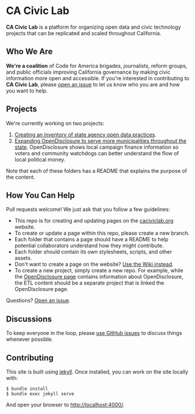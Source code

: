 CA Civic Lab
=============================

**CA Civic Lab** is a platform for organizing open data and civic technology projects that can be replicated and scaled throughout California.

## Who We Are
**We're a coalition** of Code for America brigades, journalists, reform groups, and public officials improving California governance by making civic information more open and accessible. If you're interested in contributing to **CA Civic Lab**, please [open an issue](/issues) to let us know who you are and how you want to help.

## Projects
We're currently working on two projects:

1. [Creating an inventory of state agency open data practices](/state-agencies). 
2. [Expanding OpenDisclosure to serve more municipalities throughout the state](/opendisclosure). OpenDisclosure shows local campaign finance information so voters and community watchdogs can better understand the flow of local political money.  

Note that each of these folders has a README that explains the purpose of the content.

## How You Can Help
Pull requests welcome! We just ask that you follow a few guidelines:

* This repo is for creating and updating pages on the [caciviclab.org](https://caciviclab.org/) website.
* To create or update a page within this repo, please create a new branch.
* Each folder that contains a page should have a README to help potential collaborators understand how they might contribute.
* Each folder should contain its own stylesheets, scripts, and other assets.
* Don't want to create a page on the website? [Use the Wiki instead](https://github.com/caciviclab/caciviclab.github.io/wiki).
* To create a new project, simply create a new repo. For example, while the [OpenDisclosure page](/opendisclosure) contains information about OpenDisclosure, the ETL content should be a separate project that is linked the OpenDisclosure page.

Questions? [Open an issue](https://github.com/caciviclab/caciviclab.github.io/issues).

## Discussions
To keep everyone in the loop, please [use GitHub issues](/issues) to discuss things whenever possible.

## Contributing

This site is built using [jekyll](http://jekyllrb.com/). Once installed, you can work on the site locally with:

    $ bundle install
    $ bundle exec jekyll serve

And open your browser to [http://localhost:4000/](http://localhost:4000/).
